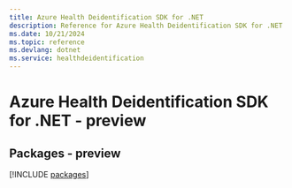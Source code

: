 ```yaml
---
title: Azure Health Deidentification SDK for .NET
description: Reference for Azure Health Deidentification SDK for .NET
ms.date: 10/21/2024
ms.topic: reference
ms.devlang: dotnet
ms.service: healthdeidentification
---
```

# Azure Health Deidentification SDK for .NET - preview
## Packages - preview
[!INCLUDE [packages](health-deidentification-index.md)]
